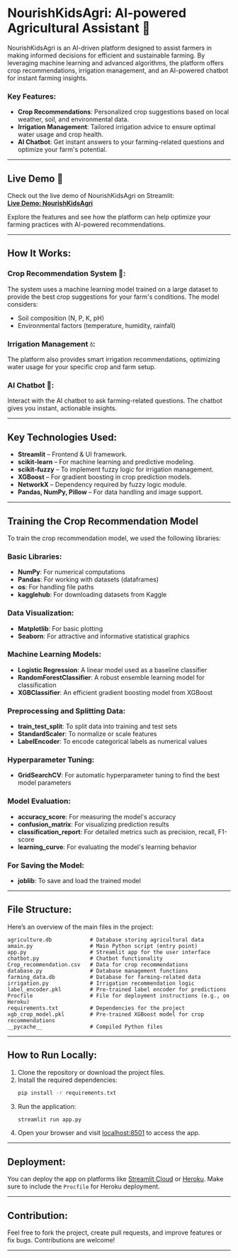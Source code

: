 
# NourishKidsAgri: AI-powered Agricultural Assistant 🌱

NourishKidsAgri is an AI-driven platform designed to assist farmers in making informed decisions for efficient and sustainable farming. By leveraging machine learning and advanced algorithms, the platform offers crop recommendations, irrigation management, and an AI-powered chatbot for instant farming insights.

### Key Features:
- **Crop Recommendations**: Personalized crop suggestions based on local weather, soil, and environmental data.
- **Irrigation Management**: Tailored irrigation advice to ensure optimal water usage and crop health.
- **AI Chatbot**: Get instant answers to your farming-related questions and optimize your farm's potential.

---

## Live Demo 🌟

Check out the live demo of NourishKidsAgri on Streamlit:  
[**Live Demo: NourishKidsAgri**](https://nourishkidsagri.streamlit.app/)

Explore the features and see how the platform can help optimize your farming practices with AI-powered recommendations.

---

## How It Works:

### Crop Recommendation System 🌾:
The system uses a machine learning model trained on a large dataset to provide the best crop suggestions for your farm's conditions. The model considers:
- Soil composition (N, P, K, pH)
- Environmental factors (temperature, humidity, rainfall)

### Irrigation Management 💧:
The platform also provides smart irrigation recommendations, optimizing water usage for your specific crop and farm setup.

### AI Chatbot 💬:
Interact with the AI chatbot to ask farming-related questions. The chatbot gives you instant, actionable insights.

---

## Key Technologies Used:
- **Streamlit** – Frontend & UI framework.
- **scikit-learn** – For machine learning and predictive modeling.
- **scikit-fuzzy** – To implement fuzzy logic for irrigation management.
- **XGBoost** – For gradient boosting in crop prediction models.
- **NetworkX** – Dependency required by fuzzy logic module.
- **Pandas, NumPy, Pillow** – For data handling and image support.

---

## Training the Crop Recommendation Model

To train the crop recommendation model, we used the following libraries:

### Basic Libraries:
- **NumPy**: For numerical computations
- **Pandas**: For working with datasets (dataframes)
- **os**: For handling file paths
- **kagglehub**: For downloading datasets from Kaggle

### Data Visualization:
- **Matplotlib**: For basic plotting
- **Seaborn**: For attractive and informative statistical graphics

### Machine Learning Models:
- **Logistic Regression**: A linear model used as a baseline classifier
- **RandomForestClassifier**: A robust ensemble learning model for classification
- **XGBClassifier**: An efficient gradient boosting model from XGBoost

### Preprocessing and Splitting Data:
- **train_test_split**: To split data into training and test sets
- **StandardScaler**: To normalize or scale features
- **LabelEncoder**: To encode categorical labels as numerical values

### Hyperparameter Tuning:
- **GridSearchCV**: For automatic hyperparameter tuning to find the best model parameters

### Model Evaluation:
- **accuracy_score**: For measuring the model's accuracy
- **confusion_matrix**: For visualizing prediction results
- **classification_report**: For detailed metrics such as precision, recall, F1-score
- **learning_curve**: For evaluating the model's learning behavior

### For Saving the Model:
- **joblib**: To save and load the trained model

---

## File Structure:

Here’s an overview of the main files in the project:

```
agriculture.db            # Database storing agricultural data
amain.py                  # Main Python script (entry point)
app.py                    # Streamlit app for the user interface
chatbot.py                # Chatbot functionality
Crop_recommendation.csv   # Data for crop recommendations
database.py               # Database management functions
farming_data.db           # Database for farming-related data
irrigation.py             # Irrigation recommendation logic
label_encoder.pkl         # Pre-trained label encoder for predictions
Procfile                  # File for deployment instructions (e.g., on Heroku)
requirements.txt          # Dependencies for the project
xgb_crop_model.pkl        # Pre-trained XGBoost model for crop recommendations
__pycache__               # Compiled Python files
```

---

## How to Run Locally:

1. Clone the repository or download the project files.
2. Install the required dependencies:
    ```bash
    pip install -r requirements.txt
    ```
3. Run the application:
    ```bash
    streamlit run app.py
    ```
4. Open your browser and visit [localhost:8501](http://localhost:8501) to access the app.

---

## Deployment:

You can deploy the app on platforms like [Streamlit Cloud](https://streamlit.io/cloud) or [Heroku](https://www.heroku.com/). Make sure to include the `Procfile` for Heroku deployment.

---

## Contribution:

Feel free to fork the project, create pull requests, and improve features or fix bugs. Contributions are welcome!

---
